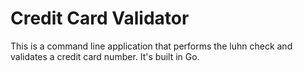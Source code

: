 # Credit Card Validator
This is a command line application that performs the luhn check and validates a credit card number.
It's built in Go.